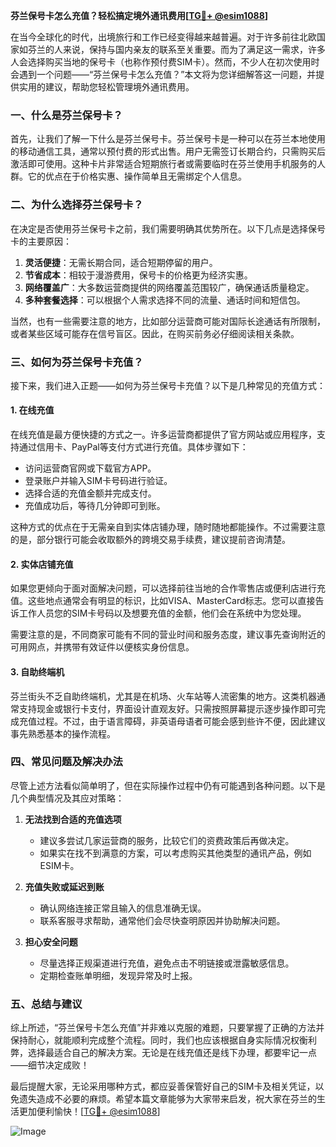 **芬兰保号卡怎么充值？轻松搞定境外通讯费用[[TG💪+ @esim1088](https://t.me/s/esim1088)]**

在当今全球化的时代，出境旅行和工作已经变得越来越普遍。对于许多前往北欧国家如芬兰的人来说，保持与国内亲友的联系至关重要。而为了满足这一需求，许多人会选择购买当地的保号卡（也称作预付费SIM卡）。然而，不少人在初次使用时会遇到一个问题——“芬兰保号卡怎么充值？”本文将为您详细解答这一问题，并提供实用的建议，帮助您轻松管理境外通讯费用。

### 一、什么是芬兰保号卡？

首先，让我们了解一下什么是芬兰保号卡。芬兰保号卡是一种可以在芬兰本地使用的移动通信工具，通常以预付费的形式出售。用户无需签订长期合约，只需购买后激活即可使用。这种卡片非常适合短期旅行者或需要临时在芬兰使用手机服务的人群。它的优点在于价格实惠、操作简单且无需绑定个人信息。

### 二、为什么选择芬兰保号卡？

在决定是否使用芬兰保号卡之前，我们需要明确其优势所在。以下几点是选择保号卡的主要原因：

1. **灵活便捷**：无需长期合同，适合短期停留的用户。
2. **节省成本**：相较于漫游费用，保号卡的价格更为经济实惠。
3. **网络覆盖广**：大多数运营商提供的网络覆盖范围较广，确保通话质量稳定。
4. **多种套餐选择**：可以根据个人需求选择不同的流量、通话时间和短信包。

当然，也有一些需要注意的地方，比如部分运营商可能对国际长途通话有所限制，或者某些区域可能存在信号盲区。因此，在购买前务必仔细阅读相关条款。

### 三、如何为芬兰保号卡充值？

接下来，我们进入正题——如何为芬兰保号卡充值？以下是几种常见的充值方式：

#### 1. 在线充值

在线充值是最方便快捷的方式之一。许多运营商都提供了官方网站或应用程序，支持通过信用卡、PayPal等支付方式进行充值。具体步骤如下：

- 访问运营商官网或下载官方APP。
- 登录账户并输入SIM卡号码进行验证。
- 选择合适的充值金额并完成支付。
- 充值成功后，等待几分钟即可到账。

这种方式的优点在于无需亲自到实体店铺办理，随时随地都能操作。不过需要注意的是，部分银行可能会收取额外的跨境交易手续费，建议提前咨询清楚。

#### 2. 实体店铺充值

如果您更倾向于面对面解决问题，可以选择前往当地的合作零售店或便利店进行充值。这些地点通常会有明显的标识，比如VISA、MasterCard标志。您可以直接告诉工作人员您的SIM卡号码以及想要充值的金额，他们会在系统中为您处理。

需要注意的是，不同商家可能有不同的营业时间和服务态度，建议事先查询附近的可用网点，并携带有效证件以便核实身份信息。

#### 3. 自助终端机

芬兰街头不乏自助终端机，尤其是在机场、火车站等人流密集的地方。这类机器通常支持现金或银行卡支付，界面设计直观友好。只需按照屏幕提示逐步操作即可完成充值过程。不过，由于语言障碍，非英语母语者可能会感到些许不便，因此建议事先熟悉基本的操作流程。

### 四、常见问题及解决办法

尽管上述方法看似简单明了，但在实际操作过程中仍有可能遇到各种问题。以下是几个典型情况及其应对策略：

1. **无法找到合适的充值选项**
   - 建议多尝试几家运营商的服务，比较它们的资费政策后再做决定。
   - 如果实在找不到满意的方案，可以考虑购买其他类型的通讯产品，例如ESIM卡。

2. **充值失败或延迟到账**
   - 确认网络连接正常且输入的信息准确无误。
   - 联系客服寻求帮助，通常他们会尽快查明原因并协助解决问题。

3. **担心安全问题**
   - 尽量选择正规渠道进行充值，避免点击不明链接或泄露敏感信息。
   - 定期检查账单明细，发现异常及时上报。

### 五、总结与建议

综上所述，“芬兰保号卡怎么充值”并非难以克服的难题，只要掌握了正确的方法并保持耐心，就能顺利完成整个流程。同时，我们也应该根据自身实际情况权衡利弊，选择最适合自己的解决方案。无论是在线充值还是线下办理，都要牢记一点——细节决定成败！

最后提醒大家，无论采用哪种方式，都应妥善保管好自己的SIM卡及相关凭证，以免遗失造成不必要的麻烦。希望本篇文章能够为大家带来启发，祝大家在芬兰的生活更加便利愉快！[[TG💪+ @esim1088](https://t.me/s/esim1088)]

![Image](https://i.postimg.cc/4NQfJmqS/Snipaste-2025-05-13-00-14-12.png)